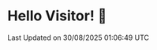 # Hello Visitor! 👋

<!--START_SECTION:waka-->

 Last Updated on 30/08/2025 01:06:49 UTC
<!--END_SECTION:waka-->
